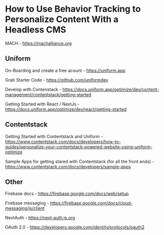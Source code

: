 # How to Use Behavior Tracking to Personalize Content With a Headless CMS

MACH - https://machalliance.org

## Uniform

On-Boarding and create a free acount - https://uniform.app

Grab Starter Code - https://github.com/uniformdev

Develop with Contenstack - https://docs.uniform.app/optimize/dev/content-management/contentstack/getting-started

Getting Started with React / NextJs - https://docs.uniform.app/optimize/dev/react/getting-started

## Contentstack

Getting Started with Contentstack and Uniform - https://www.contentstack.com/docs/developers/how-to-guides/personalize-your-contentstack-powered-website-using-uniform-optimize

Sample Apps for getting stared with Contentstack (for all the front ends) - https://www.contentstack.com/docs/developers/sample-apps

## Other

Firebase docs - https://firebase.google.com/docs/web/setup

Firebase messaging - https://firebase.google.com/docs/cloud-messaging/js/client

NextAuth - https://next-auth.js.org

OAuth 2.0 - https://developers.google.com/identity/protocols/oauth2


